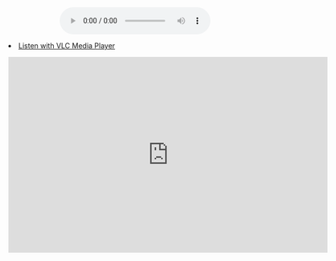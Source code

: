 <p align="center">
<audio controls src="http://s10.myradiostream.com:35854/;"></audio>
<li><a href="http://s10.myradiostream.com:35854/listen.pls">Listen with VLC Media Player</a></li>
</p>
<iframe src="http://s10.myradiostream.com:35854/" border="0" frameborder="0" width="635" height="390"></iframe>
<script src="http://myradiostream.com/embed/Skyeden"></script>
